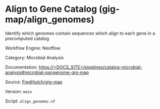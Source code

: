 # Align to Gene Catalog (gig-map/align_genomes)

Identify which genomes contain sequences which align to each gene in a precomputed catalog


Workflow Engine: Nextflow


Category: Microbial Analysis


Documentation: [https://<DOCS_SITE>/pipelines/catalog-microbial-analysis#microbial-pangenome-gig-map](https://<DOCS_SITE>/pipelines/catalog-microbial-analysis#microbial-pangenome-gig-map)


Source: [FredHutch/gig-map](FredHutch/gig-map)


Version: `main`


Script: `align_genomes.nf`
